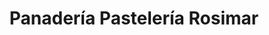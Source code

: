 ---
title: "Panadería Pastelería Rosimar"
url: /guayaquil/panaderia-pasteleria-rosimar/
shop: Bäckerei
---